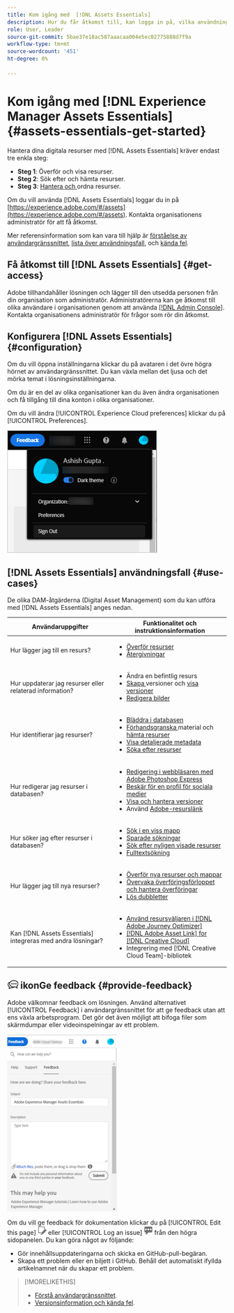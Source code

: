 ```yaml
---
title: Kom igång med  [!DNL Assets Essentials]
description: Hur du får åtkomst till, kan logga in på, vilka användningsfall som stöds och kända problem i [!DNL Assets Essentials].
role: User, Leader
source-git-commit: 5bae37e18ac587aaacaa004e5ec02775888d7f9a
workflow-type: tm+mt
source-wordcount: '451'
ht-degree: 0%

---
```


# Kom igång med [!DNL Experience Manager Assets Essentials] {#assets-essentials-get-started}

<!-- TBD: Make links for these steps. -->

Hantera dina digitala resurser med [!DNL Assets Essentials] kräver endast tre enkla steg:

* **Steg 1**:  [](/help/add-delete.md) Överför och  [](/help/navigate-view.md) visa resurser.
* **Steg 2**:  [](/help/search.md) Sök efter och  [](/help/manage-organize.md#download) hämta resurser.
* **Steg 3**:  [Hantera och ](/help/manage-organize.md) ordna resurser.

Om du vill använda [!DNL Assets Essentials] loggar du in på [https://experience.adobe.com/#/assets](https://experience.adobe.com/#/assets). Kontakta organisationens administratör för att få åtkomst.

Mer referensinformation som kan vara till hjälp är [förståelse av användargränssnittet](/help/navigate-view.md), [lista över användningsfall](#use-cases), <!-- TBD: [supported file types](/help/supported-file-formats.md), --> och [kända fel](/help/release-notes.md#known-issues).

## Få åtkomst till [!DNL Assets Essentials] {#get-access}

Adobe tillhandahåller lösningen och lägger till den utsedda personen från din organisation som administratör. Administratörerna kan ge åtkomst till olika användare i organisationen genom att använda [[!DNL Admin Console]](https://helpx.adobe.com/enterprise/admin-guide.html/enterprise/using/welcome.ug.html). Kontakta organisationens administratör för frågor som rör din åtkomst.

## Konfigurera [!DNL Assets Essentials] {#configuration}

Om du vill öppna inställningarna klickar du på avataren i det övre högra hörnet av användargränssnittet. Du kan växla mellan det ljusa och det mörka temat i lösningsinställningarna.

Om du är en del av olika organisationer kan du även ändra organisationen och få tillgång till dina konton i olika organisationer.

Om du vill ändra [!UICONTROL Experience Cloud preferences] klickar du på [!UICONTROL Preferences].

![Inställning för växling av mörkt och ljust tema](assets/theme-change.png)

<!-- TBD: What can admins configure? What more can users configure? Any doc that describes Exp Cloud preferences? 
Metadata forms is out of the scope of 6/17 GA. When the functionality is added, link to it from here. It is about configuring metadata UI. -->

<!-- TBD: This section contains beta-specific video that will be updated post-GA.

## Login experience {#login-experience}

When logging in, after providing the credentials, you can be prompted to select an account. In this case, select `Company or School Account` to proceed.

![Select an account to login](assets/do-not-localize/login-experience.gif)
-->

## [!DNL Assets Essentials] användningsfall {#use-cases}

De olika DAM-åtgärderna (Digital Asset Management) som du kan utföra med [!DNL Assets Essentials] anges nedan.

| Användaruppgifter | Funktionalitet och instruktionsinformation |
|-----|------|
| Hur lägger jag till en resurs? | <ul> <li> [Överför resurser](/help/add-delete.md) </li> <li> [Återgivningar](/help/add-delete.md#renditions) </li> </ul> |
| Hur uppdaterar jag resurser eller relaterad information? | <ul> <li>Ändra en befintlig resurs</li> <li>[Skapa ](/help/manage-organize.md#create-versions) versioner och  [visa versioner](/help/navigate-view.md#view-versions)</li> <li>[Redigera bilder](/help/edit-images.md)</li> </ul> |
| Hur identifierar jag resurser? | <ul> <li>[Bläddra i databasen](/help/navigate-view.md#view-assets-and-details) </li> <li> [Förhandsgranska ](/help/navigate-view.md#preview-assets) material och  [hämta resurser](/help/manage-organize.md) </li> <li>[Visa detaljerade metadata](/help/metadata.md) </li> <li>[Söka efter resurser](/help/search.md)</li></ul> |
| Hur redigerar jag resurser i databasen? | <ul> <li>[Redigering i webbläsaren med Adobe Photoshop Express](/help/edit-images.md)</li> <li>[Beskär för en profil för sociala medier](/help/edit-images.md#crop-straighten-images)</li> <li>[Visa och hantera versioner](/help/manage-organize.md#create-versions)</li> <li>Använd [Adobe-resurslänk](/help/integration.md#integrations)</ul></ul> |
| Hur söker jag efter resurser i databasen? | <ul> <li>[Sök i en viss mapp](/help/search.md)</li> <li>[Sparade sökningar](/help/search.md)</li> <li>[Sök efter nyligen visade resurser](/help/search.md)</li> <li>[Fulltextsökning](/help/search.md) |
| Hur lägger jag till nya resurser? | <ul> <li>[Överför nya resurser och mappar](/help/add-delete.md#add-assets)</li> <li>[Övervaka överföringsförloppet och hantera överföringar](/help/add-delete.md)</li> <li>[Lös dubbletter](/help/add-delete.md#resolve-upload-fails)</li> </ul> |
| Kan [!DNL Assets Essentials] integreras med andra lösningar? | <ul> <li>[Använd resursväljaren i [!DNL Adobe Journey Optimizer]](/help/integration.md)</li> <li>[[!DNL Adobe Asset Link] for [!DNL Creative Cloud]](/help/integration.md)</li> <li>Integrering med [!DNL Creative Cloud Team]-bibliotek</li> </ul> |

<!--TBD: Merge in above table when these use cases are documented/available.
| How do I delete assets? | <ul> <li>[Delete assets](/help/manage-organize.md)</li> <li>Recover deleted assets</li> <li>Permanently delete assets</li> </ul> |
| How do I share assets or find shared assets? | <ul> <li>Shared by me</li> <li>Shared with me</li> <li>Share for comments and review</li> <li>Unshare assets</li> </ul> |
| How do I collaborate with others and get my assets reviewed | <ul> <li>Share for review</li> <li>Provide comments. Resolve and filter comments</li> <li>Annotations on images</li> <li>Assign tasks to specific users and prioritize</li> </ul> |
-->

## ![feedback-](assets/do-not-localize/feedback-icon.png) ikonGe feedback {#provide-feedback}

Adobe välkomnar feedback om lösningen. Använd alternativet [!UICONTROL Feedback] i användargränssnittet för att ge feedback utan att ens växla arbetsprogram. Det gör det även möjligt att bifoga filer som skärmdumpar eller videoinspelningar av ett problem.

![feedback-alternativ i gränssnittet](assets/feedback-panel.png)

Om du vill ge feedback för dokumentation klickar du på [!UICONTROL Edit this page] ![redigera sidan](assets/do-not-localize/edit-page.png) eller [!UICONTROL Log an issue] ![skapa ett GitHub-problem](assets/do-not-localize/github-issue.png) från den högra sidopanelen. Du kan göra något av följande:

* Gör innehållsuppdateringarna och skicka en GitHub-pull-begäran.
* Skapa ett problem eller en biljett i GitHub. Behåll det automatiskt ifyllda artikelnamnet när du skapar ett problem.

>[!MORELIKETHIS]
>
>* [Förstå användargränssnittet](/help/navigate-view.md).
>* [Versionsinformation och kända fel](/help/release-notes.md).


<!-- TBD: 
>* [Supported file types](/help/supported-file-formats.md).
-->
